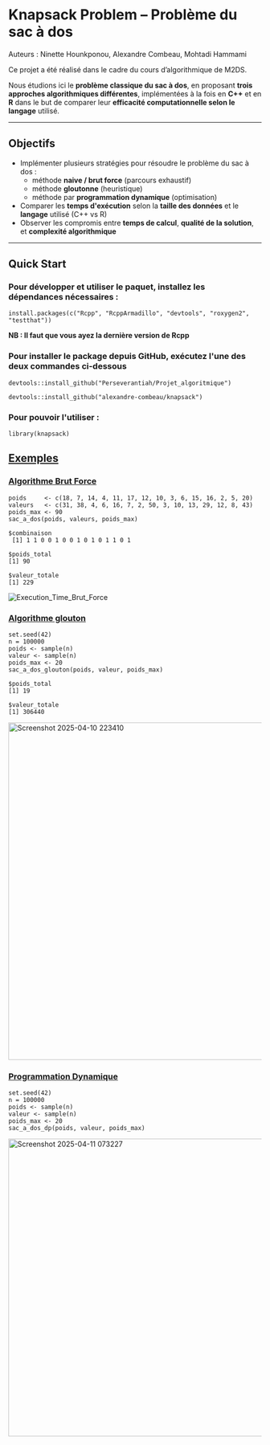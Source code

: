 # Knapsack Problem – Problème du sac à dos 
Auteurs : Ninette Hounkponou, Alexandre Combeau, Mohtadi Hammami

Ce projet a été réalisé dans le cadre du cours d’algorithmique de M2DS.

Nous étudions ici le **problème classique du sac à dos**, en proposant **trois approches algorithmiques différentes**, implémentées à la fois en **C++** et en **R** dans le but de comparer leur **efficacité computationnelle selon le langage** utilisé.

---

##  Objectifs

- Implémenter plusieurs stratégies pour résoudre le problème du sac à dos :
  - méthode **naive / brut force** (parcours exhaustif)
  - méthode **gloutonne** (heuristique)
  - méthode par **programmation dynamique** (optimisation)
- Comparer les **temps d'exécution** selon la **taille des données** et le **langage** utilisé (C++ vs R)
- Observer les compromis entre **temps de calcul**, **qualité de la solution**, et **complexité algorithmique**

---

## Quick Start
### Pour développer et utiliser le paquet, installez les dépendances nécessaires :

```install.packages(c("Rcpp", "RcppArmadillo", "devtools", "roxygen2", "testthat"))```

**NB : Il faut que vous ayez la dernière version de Rcpp**

### Pour installer le package depuis GitHub, exécutez l'une des deux commandes ci-dessous

```devtools::install_github("Perseverantiah/Projet_algoritmique")```

```devtools::install_github("alexandre-combeau/knapsack")```

### Pour pouvoir l'utiliser :

```library(knapsack)```

## [Exemples ](#-exemples)
### [Algorithme Brut Force](#-algo)

```{r BRUT_FORCE}
poids     <- c(18, 7, 14, 4, 11, 17, 12, 10, 3, 6, 15, 16, 2, 5, 20)
valeurs   <- c(31, 38, 4, 6, 16, 7, 2, 50, 3, 10, 13, 29, 12, 8, 43)
poids_max <- 90
sac_a_dos(poids, valeurs, poids_max)
```

```
$combinaison
 [1] 1 1 0 0 1 0 0 1 0 1 0 1 1 0 1

$poids_total
[1] 90

$valeur_totale
[1] 229
```

![Execution_Time_Brut_Force](https://github.com/user-attachments/assets/c7af7f08-61a6-49aa-978b-49138eb45f10)

### [Algorithme glouton](#glouton)


```{r exemple_glouton}
set.seed(42)
n = 100000
poids <- sample(n)
valeur <- sample(n)
poids_max <- 20
sac_a_dos_glouton(poids, valeur, poids_max)
```

```
$poids_total
[1] 19

$valeur_totale
[1] 306440
```
<img width="672" alt="Screenshot 2025-04-10 223410" src="https://github.com/user-attachments/assets/65f583bb-7e13-4c8c-9ee4-e03c6c43d2b1" />


### [Programmation Dynamique](#dyn)

```{r}
set.seed(42)
n = 100000
poids <- sample(n)
valeur <- sample(n)
poids_max <- 20
sac_a_dos_dp(poids, valeur, poids_max)

```
<img width="593" alt="Screenshot 2025-04-11 073227" src="https://github.com/user-attachments/assets/c7eec800-3290-466b-aeeb-d4f0f028cee3" />
